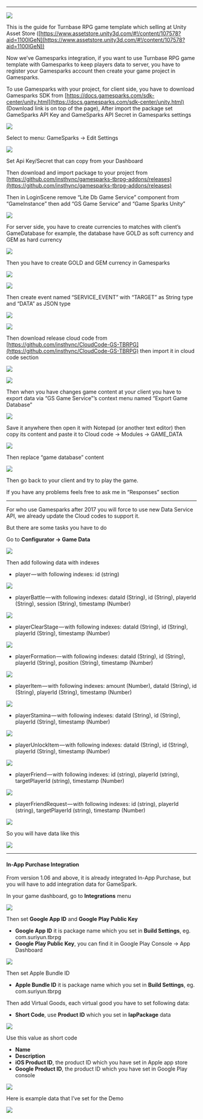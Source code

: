 * * *

![](../images/1-8wsUh8HvDr029jiolcp9A.png)

This is the guide for Turnbase RPG game template which selling at Unity Asset Store ([https://www.assetstore.unity3d.com/#!/content/107578?aid=1100lGeN](https://www.assetstore.unity3d.com/#!/content/107578?aid=1100lGeN))

Now we’ve Gamesparks integration, if you want to use Turnbase RPG game template with Gamesparks to keep players data to server, you have to register your Gamesparks account then create your game project in Gamesparks.

To use Gamesparks with your project, for client side, you have to download Gamesparks SDK from [https://docs.gamesparks.com/sdk-center/unity.html](https://docs.gamesparks.com/sdk-center/unity.html) (Download link is on top of the page), After import the package set GameSparks API Key and GameSparks API Secret in Gamesparks settings

![](../images/1OKB3lFNECmR-iWU1BINmBg.png)

Select to menu: GameSparks -> Edit Settings

![](../images/1aspWcHIekkLvXR8J5ggIGw.png)

Set Api Key/Secret that can copy from your Dashboard

Then download and import package to your project from [https://github.com/insthync/gamesparks-tbrpg-addons/releases](https://github.com/insthync/gamesparks-tbrpg-addons/releases)

Then in LoginScene remove “Lite Db Game Service” component from “GameInstance” then add “GS Game Service” and “Game Sparks Unity”

![](../images/1c1r9J9uGluqqJf5im-qx3w.png)

For server side, you have to create currencies to matches with client’s GameDatabase for example, the database have GOLD as soft currency and GEM as hard currency

![](../images/1xJwia2zLfTYiPshB3wfBcg.png)

Then you have to create GOLD and GEM currency in Gamesparks

![](../images/1qaWNaVLPZ93JHyjzfcsUiw.png)

![](../images/14S7V2r_Y0LqdjJVuTg8Aow.png)

Then create event named “SERVICE\_EVENT” with “TARGET” as String type and “DATA” as JSON type

![](../images/1aPzBBARrAnB5eAWtWPhGNg.png)

![](../images/1pfuI1_tFRTs3yvWql0rS-w.png)

Then download release cloud code from [https://github.com/insthync/CloudCode-GS-TBRPG](https://github.com/insthync/CloudCode-GS-TBRPG) then import it in cloud code section

![](../images/1zgSdwj4iNtzslq7War3fqQ.png)

![](../images/1y65Tl2HnqRzicdceXyQ8Pw.png)

Then when you have changes game content at your client you have to export data via “GS Game Service”’s context menu named “Export Game Database”

![](../images/1mD0G25nJmVzOTsatupDJ0A.png)

Save it anywhere then open it with Notepad (or another text editor) then copy its content and paste it to Cloud code -> Modules -> GAME\_DATA

![](../images/18UaG2FITAPjAK1MfLB7t8Q.png)

Then replace “game database” content

![](../images/1mX5OUwBbAHWyRchOchzawQ.png)

Then go back to your client and try to play the game.

If you have any problems feels free to ask me in “Responses” section

* * *

For who use Gamesparks after 2017 you will force to use new Data Service API, we already update the Cloud codes to support it.

But there are some tasks you have to do

Go to **Configurator -> Game Data**

![](../images/1bM-zFVBsAfaPvZ5a7QZOTg.png)

Then add following data with indexes

*   player — with following indexes: id (string)

![](../images/18I2qGpy3G4miPgSohWcIqA.png)

*   playerBattle — with following indexes: dataId (String), id (String), playerId (String), session (String), timestamp (Number)

![](../images/17_3j_1mDNXHjUhXqSiFk4g.png)

*   playerClearStage — with following indexes: dataId (String), id (String), playerId (String), timestamp (Number)

![](../images/1W8OMn7x8zCkAYWq4KOBKeg.png)

*   playerFormation — with following indexes: dataId (String), id (String), playerId (String), position (String), timestamp (Number)

![](../images/1MOEElweU1Ua-oBKzt79wAg.png)

*   playerItem — with following indexes: amount (Number), dataId (String), id (String), playerId (String), timestamp (Number)

![](../images/16xf6Q-juOUB9k658_EeP3Q.png)

*   playerStamina — with following indexes: dataId (String), id (String), playerId (String), timestamp (Number)

![](../images/1jOsK8zmHtq817ZHqA0I12g.png)

*   playerUnlockItem — with following indexes: dataId (String), id (String), playerId (String), timestamp (Number)

![](../images/1uL9DE1tIHgEGw6IMSlfnIA.png)

*   playerFriend — with following indexes: id (string), playerId (string), targetPlayerId (string), timestamp (Number)

![](../images/1jufcGpoPUNbih9bAgYZJYg.png)

*   playerFriendRequest — with following indexes: id (string), playerId (string), targetPlayerId (string), timestamp (Number)

![](../images/1_8PwbRb14lJLdSN1Dz2L2g.png)

So you will have data like this

![](../images/1OvbAq2ZULhuS6nlAHBI9NQ.png)

* * *

#### In-App Purchase Integration

From version 1.06 and above, it is already integrated In-App Purchase, but you will have to add integration data for GameSpark.

In your game dashboard, go to **Integrations** menu

![](../images/1Uxnq9vlEhjrPwGb5elxtMA.png)

Then set **Google App ID** and **Google Play Public Key**

*   **Google App ID** it is package name which you set in **Build Settings**, eg. com.suriyun.tbrpg
*   **Google Play Public Key**, you can find it in Google Play Console → App Dashboard

![](../images/1ooelIZmREB6ROdMqf8rGTQ.jpeg.png)

Then set Apple Bundle ID

*   **Apple Bundle ID** it is package name which you set in **Build Settings**, eg. com.suriyun.tbrpg

Then add Virtual Goods, each virtual good you have to set following data:

*   **Short Code**, use **Product ID** which you set in **IapPackage** data

![](../images/1albs5nbGbd6kBUVE5EP10w.png)

Use this value as short code

*   **Name**
*   **Description**
*   **iOS Product ID**, the product ID which you have set in Apple app store
*   **Google Product ID**, the product ID which you have set in Google Play console

![](../images/1zZ-pTCNaksqLaPYWehhRzw.png)

Here is example data that I’ve set for the Demo

![](../images/113J5cObaojge721QeUw_xA.png)